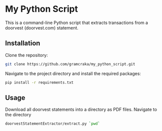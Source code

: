 # My Python Script

This is a command-line Python script that extracts transactions
from a doorvest (doorvest.com) statement.

## Installation

Clone the repository:

```bash
git clone https://github.com/gramcraka/my_python_script.git
```

Navigate to the project directory and install the required packages:
```bash
pip install -r requirements.txt
```

## Usage
Download all doorvest statements into a directory as PDF files.
Navigate to the directory
```bash
doorvestStatementExtractor/extract.py `pwd`
```
